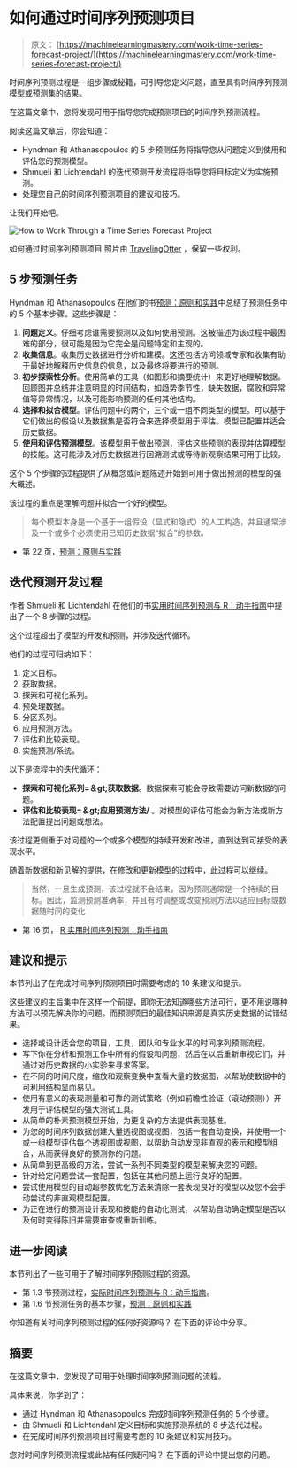 # 如何通过时间序列预测项目

> 原文： [https://machinelearningmastery.com/work-time-series-forecast-project/](https://machinelearningmastery.com/work-time-series-forecast-project/)

时间序列预测过程是一组步骤或秘籍，可引导您定义问题，直至具有时间序列预测模型或预测集的结果。

在这篇文章中，您将发现可用于指导您完成预测项目的时间序列预测流程。

阅读这篇文章后，你会知道：

*   Hyndman 和 Athanasopoulos 的 5 步预测任务将指导您从问题定义到使用和评估您的预测模型。
*   Shmueli 和 Lichtendahl 的迭代预测开发流程将指导您将目标定义为实施预测。
*   处理您自己的时间序列预测项目的建议和技巧。

让我们开始吧。

![How to Work Through a Time Series Forecast Project](img/b9cc2dc624f0a6e7e4da7dc2f492d22d.jpg)

如何通过时间序列预测项目
照片由 [TravelingOtter](https://www.flickr.com/photos/travelingotter/1484904858/) ，保留一些权利。

## 5 步预测任务

Hyndman 和 Athanasopoulos 在他们的书[预测：原则和实践](http://www.amazon.com/dp/0987507109?tag=inspiredalgor-20)中总结了预测任务中的 5 个基本步骤。这些步骤是：

1.  **问题定义**。仔细考虑谁需要预测以及如何使用预测。这被描述为该过程中最困难的部分，很可能是因为它完全是问题特定和主观的。
2.  **收集信息**。收集历史数据进行分析和建模。这还包括访问领域专家和收集有助于最好地解释历史信息的信息，以及最终将要进行的预测。
3.  **初步探索性分析**。使用简单的工具（如图形和摘要统计）来更好地理解数据。回顾图并总结并注意明显的时间结构，如趋势季节性，缺失数据，腐败和异常值等异常情况，以及可能影响预测的任何其他结构。
4.  **选择和拟合模型**。评估问题中的两个，三个或一组不同类型的模型。可以基于它们做出的假设以及数据集是否符合来选择模型用于评估。模型已配置并适合历史数据。
5.  **使用和评估预测模型**。该模型用于做出预测，评估这些预测的表现并估算模型的技能。这可能涉及对历史数据进行回溯测试或等待新观察结果可用于比较。

这个 5 个步骤的过程提供了从概念或问题陈述开始到可用于做出预测的模型的强大概述。

该过程的重点是理解问题并拟合一个好的模型。

> 每个模型本身是一个基于一组假设（显式和隐式）的人工构造，并且通常涉及一个或多个必须使用已知历史数据“拟合”的参数。

- 第 22 页，[预测：原则与实践](http://www.amazon.com/dp/0987507109?tag=inspiredalgor-20)

## 迭代预测开发过程

作者 Shmueli 和 Lichtendahl 在他们的书[实用时间序列预测与 R：动手指南](http://www.amazon.com/dp/0997847913?tag=inspiredalgor-20)中提出了一个 8 步骤的过程。

这个过程超出了模型的开发和预测，并涉及迭代循环。

他们的过程可归纳如下：

1.  定义目标。
2.  获取数据。
3.  探索和可视化系列。
4.  预处理数据。
5.  分区系列。
6.  应用预测方法。
7.  评估和比较表现。
8.  实施预测/系统。

以下是流程中的迭代循环：

*   **探索和可视化系列=＆gt;获取数据**。数据探索可能会导致需要访问新数据的问题。
*   **评估和比较表现=＆gt;应用预测方法/** 。对模型的评估可能会为新方法或新方法配置提出问题或想法。

该过程更侧重于对问题的一个或多个模型的持续开发和改进，直到达到可接受的表现水平。

随着新数据和新见解的提供，在修改和更新模型的过程中，此过程可以继续。

> 当然，一旦生成预测，该过程就不会结束，因为预测通常是一个持续的目标。因此，监测预测准确率，并且有时调整或改变预测方法以适应目标或数据随时间的变化

- 第 16 页， [R 实用时间序列预测：动手指南](http://www.amazon.com/dp/0997847913?tag=inspiredalgor-20)

## 建议和提示

本节列出了在完成时间序列预测项目时需要考虑的 10 条建议和提示。

这些建议的主旨集中在这样一个前提，即你无法知道哪些方法可行，更不用说哪种方法可以预先解决你的问题。而预测项目的最佳知识来源是真实历史数据的试错结果。

*   选择或设计适合您的项目，工具，团队和专业水平的时间序列预测流程。
*   写下你在分析和预测工作中所有的假设和问题，然后在以后重新审视它们，并通过对历史数据的小实验来寻求答案。
*   在不同的时间尺度，缩放和观察变换中查看大量的数据图，以帮助使数据中的可利用结构显而易见。
*   使用有意义的表现测量和可靠的测试策略（例如前瞻性验证（滚动预测））开发用于评估模型的强大测试工具。
*   从简单的朴素预测模型开始，为更复杂的方法提供表现基准。
*   为您的时间序列数据创建大量透视图或视图，包括一套自动变换，并使用一个或一组模型评估每个透视图或视图，以帮助自动发现非直观的表示和模型组合，从而获得良好的预测你的问题。
*   从简单到更高级的方法，尝试一系列不同类型的模型来解决您的问题。
*   针对给定问题尝试一套配置，包括在其他问题上运行良好的配置。
*   尝试使用模型的自动超参数优化方法来清除一套表现良好的模型以及您不会手动尝试的非直观模型配置。
*   为正在进行的预测设计表现和技能的自动化测试，以帮助自动确定模型是否以及何时变得陈旧并需要审查或重新训练。

## 进一步阅读

本节列出了一些可用于了解时间序列预测过程的资源。

*   第 1.3 节预测过程，[实际时间序列预测与 R：动手指南](http://www.amazon.com/dp/0997847913?tag=inspiredalgor-20)。
*   第 1.6 节预测任务的基本步骤，[预测：原则和实践](http://www.amazon.com/dp/0987507109?tag=inspiredalgor-20)

你知道有关时间序列预测过程的任何好资源吗？
在下面的评论中分享。

## 摘要

在这篇文章中，您发现了可用于处理时间序列预测问题的流程。

具体来说，你学到了：

*   通过 Hyndman 和 Athanasopoulos 完成时间序列预测任务的 5 个步骤。
*   由 Shmueli 和 Lichtendahl 定义目标和实施预测系统的 8 步迭代过程。
*   在完成时间序列预测项目时需要考虑的 10 条建议和实用技巧。

您对时间序列预测流程或此帖有任何疑问吗？
在下面的评论中提出您的问题。